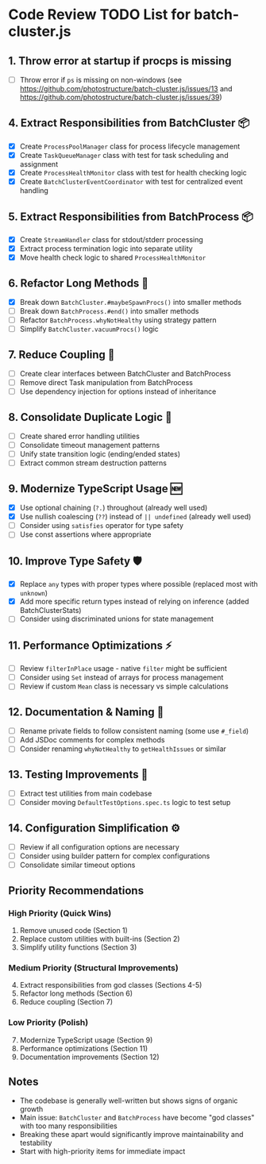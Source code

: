 # Code Review TODO List for batch-cluster.js

## 1. **Throw error at startup if procps is missing**
- [ ] Throw error if `ps` is missing on non-windows (see https://github.com/photostructure/batch-cluster.js/issues/13 and https://github.com/photostructure/batch-cluster.js/issues/39) 


## 4. **Extract Responsibilities from BatchCluster** 📦
- [x] Create `ProcessPoolManager` class for process lifecycle management
- [x] Create `TaskQueueManager` class with test for task scheduling and assignment
- [x] Create `ProcessHealthMonitor` class with test for health checking logic
- [x] Create `BatchClusterEventCoordinator` with test for centralized event handling

## 5. **Extract Responsibilities from BatchProcess** 📦
- [x] Create `StreamHandler` class for stdout/stderr processing
- [x] Extract process termination logic into separate utility
- [x] Move health check logic to shared `ProcessHealthMonitor`

## 6. **Refactor Long Methods** 📏
- [x] Break down `BatchCluster.#maybeSpawnProcs()` into smaller methods
- [ ] Break down `BatchProcess.#end()` into smaller methods
- [ ] Refactor `BatchProcess.whyNotHealthy` using strategy pattern
- [ ] Simplify `BatchCluster.vacuumProcs()` logic

## 7. **Reduce Coupling** 🔗
- [ ] Create clear interfaces between BatchCluster and BatchProcess
- [ ] Remove direct Task manipulation from BatchProcess
- [ ] Use dependency injection for options instead of inheritance

## 8. **Consolidate Duplicate Logic** 🔄
- [ ] Create shared error handling utilities
- [ ] Consolidate timeout management patterns
- [ ] Unify state transition logic (ending/ended states)
- [ ] Extract common stream destruction patterns

## 9. **Modernize TypeScript Usage** 🆕
- [x] Use optional chaining (`?.`) throughout (already well used)
- [x] Use nullish coalescing (`??`) instead of `|| undefined` (already well used)
- [ ] Consider using `satisfies` operator for type safety
- [ ] Use const assertions where appropriate

## 10. **Improve Type Safety** 🛡️
- [x] Replace `any` types with proper types where possible (replaced most with `unknown`)
- [x] Add more specific return types instead of relying on inference (added BatchClusterStats)
- [ ] Consider using discriminated unions for state management

## 11. **Performance Optimizations** ⚡
- [ ] Review `filterInPlace` usage - native `filter` might be sufficient
- [ ] Consider using `Set` instead of arrays for process management
- [ ] Review if custom `Mean` class is necessary vs simple calculations

## 12. **Documentation & Naming** 📝
- [ ] Rename private fields to follow consistent naming (some use `#_field`)
- [ ] Add JSDoc comments for complex methods
- [ ] Consider renaming `whyNotHealthy` to `getHealthIssues` or similar

## 13. **Testing Improvements** 🧪
- [ ] Extract test utilities from main codebase
- [ ] Consider moving `DefaultTestOptions.spec.ts` logic to test setup

## 14. **Configuration Simplification** ⚙️
- [ ] Review if all configuration options are necessary
- [ ] Consider using builder pattern for complex configurations
- [ ] Consolidate similar timeout options

## Priority Recommendations

### High Priority (Quick Wins)
1. Remove unused code (Section 1)
2. Replace custom utilities with built-ins (Section 2)
3. Simplify utility functions (Section 3)

### Medium Priority (Structural Improvements)
4. Extract responsibilities from god classes (Sections 4-5)
5. Refactor long methods (Section 6)
6. Reduce coupling (Section 7)

### Low Priority (Polish)
7. Modernize TypeScript usage (Section 9)
8. Performance optimizations (Section 11)
9. Documentation improvements (Section 12)

## Notes
- The codebase is generally well-written but shows signs of organic growth
- Main issue: `BatchCluster` and `BatchProcess` have become "god classes" with too many responsibilities
- Breaking these apart would significantly improve maintainability and testability
- Start with high-priority items for immediate impact